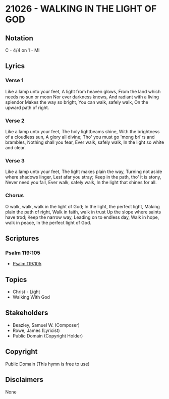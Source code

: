 # 21026 - WALKING IN THE LIGHT OF GOD

## Notation

C - 4/4 on 1 - MI

## Lyrics

### Verse 1

Like a lamp unto your feet, A light from heaven glows, From the land which needs no sun or moon Nor ever darkness knows, And radiant with a living splendor Makes the way so bright, You can walk, safely walk, On the upward path of right.

### Verse 2

Like a lamp unto your feet, The holy lightbeams shine, With the brightness of a cloudless sun, A glory all divine; Tho' you must go 'mong bri'rs and brambles, Nothing shall you fear, Ever walk, safely walk, In the light so white and clear.

### Verse 3

Like a lamp unto your feet, The light makes plain the way, Turning not aside where shadows linger, Lest afar you stray; Keep in the path, tho' it is stony, Never need you fall, Ever walk, safely walk, In the light that shines for all.

### Chorus

O walk, walk, walk in the light of God; In the light, the perfect light, Making plain the path of right, Walk in faith, walk in trust Up the slope where saints have trod; Keep the narrow way, Leading on to endless day, Walk in hope, walk in peace, In the perfect light of God.


## Scriptures

### Psalm 119:105

- [Psalm 119:105](https://www.biblegateway.com/passage/?search=Psalm%20119%3A105)


## Topics

- Christ - Light
- Walking With God

## Stakeholders

- Beazley, Samuel W. (Composer)
- Rowe, James (Lyricist)
- Public Domain (Copyright Holder)

## Copyright

Public Domain
(This hymn is free to use)

## Disclaimers

None

